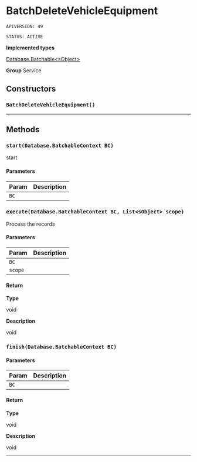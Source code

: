 # BatchDeleteVehicleEquipment

`APIVERSION: 49`

`STATUS: ACTIVE`



**Implemented types**

[Database.Batchable&lt;sObject&gt;](Database.Batchable&lt;sObject&gt;)


**Group** Service

## Constructors
### `BatchDeleteVehicleEquipment()`
---
## Methods
### `start(Database.BatchableContext BC)`

start

#### Parameters

|Param|Description|
|---|---|
|`BC`||

### `execute(Database.BatchableContext BC, List<sObject> scope)`

Process the records

#### Parameters

|Param|Description|
|---|---|
|`BC`||
|`scope`||

#### Return

**Type**

void

**Description**

void

### `finish(Database.BatchableContext BC)`
#### Parameters

|Param|Description|
|---|---|
|`BC`||

#### Return

**Type**

void

**Description**

void

---
